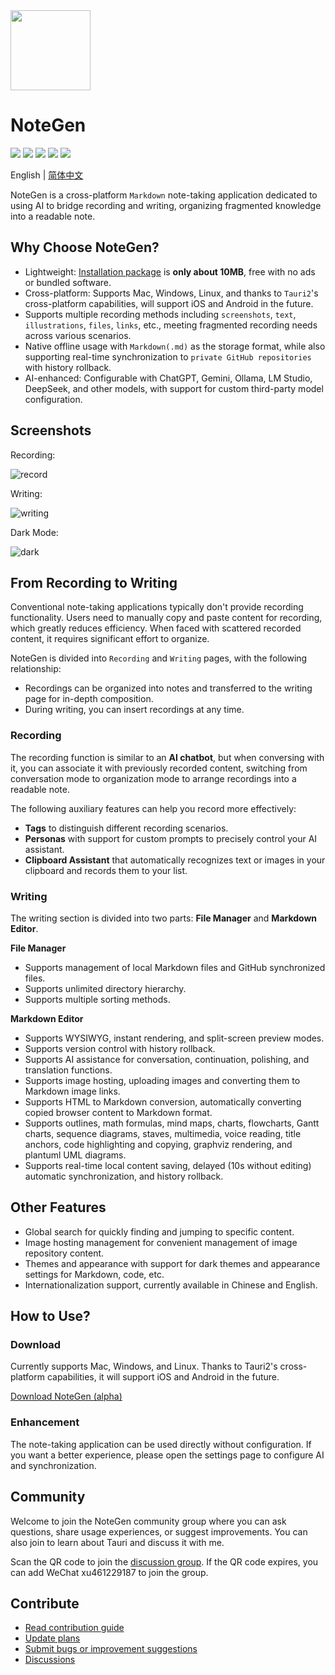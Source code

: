 <img src="https://cdn.jsdelivr.net/gh/codexu/note-gen@dev/app-icon.png" width="128" height="128" />

# NoteGen

![](https://github.com/codexu/note-gen/actions/workflows/release.yml/badge.svg?branch=release)
![](https://img.shields.io/github/v/release/codexu/note-gen)
![](https://img.shields.io/badge/version-alpha-orange)
![](https://img.shields.io/github/downloads/codexu/note-gen/total)
![](https://img.shields.io/github/commit-activity/m/codexu/note-gen)

English | [简体中文](README.CN.md)

NoteGen is a cross-platform `Markdown` note-taking application dedicated to using AI to bridge recording and writing, organizing fragmented knowledge into a readable note.

## Why Choose NoteGen?

- Lightweight: [Installation package](https://github.com/codexu/note-gen/releases) is **only about 10MB**, free with no ads or bundled software.
- Cross-platform: Supports Mac, Windows, Linux, and thanks to `Tauri2`'s cross-platform capabilities, will support iOS and Android in the future.
- Supports multiple recording methods including `screenshots`, `text`, `illustrations`, `files`, `links`, etc., meeting fragmented recording needs across various scenarios.
- Native offline usage with `Markdown(.md)` as the storage format, while also supporting real-time synchronization to `private GitHub repositories` with history rollback.
- AI-enhanced: Configurable with ChatGPT, Gemini, Ollama, LM Studio, DeepSeek, and other models, with support for custom third-party model configuration.

## Screenshots

Recording:

![record](https://s2.loli.net/2025/04/14/NxhiWjMZT7RtusS.png)

Writing:

![writing](https://s2.loli.net/2025/04/16/LcgMvUa86IpRi4V.png)

Dark Mode:

![dark](https://s2.loli.net/2025/04/14/9JhgTie2X4tZLdz.png)

## From Recording to Writing

Conventional note-taking applications typically don't provide recording functionality. Users need to manually copy and paste content for recording, which greatly reduces efficiency. When faced with scattered recorded content, it requires significant effort to organize.

NoteGen is divided into `Recording` and `Writing` pages, with the following relationship:

- Recordings can be organized into notes and transferred to the writing page for in-depth composition.
- During writing, you can insert recordings at any time.

### Recording

The recording function is similar to an **AI chatbot**, but when conversing with it, you can associate it with previously recorded content, switching from conversation mode to organization mode to arrange recordings into a readable note.

The following auxiliary features can help you record more effectively:

- **Tags** to distinguish different recording scenarios.
- **Personas** with support for custom prompts to precisely control your AI assistant.
- **Clipboard Assistant** that automatically recognizes text or images in your clipboard and records them to your list.

### Writing

The writing section is divided into two parts: **File Manager** and **Markdown Editor**.

**File Manager**

- Supports management of local Markdown files and GitHub synchronized files.
- Supports unlimited directory hierarchy.
- Supports multiple sorting methods.

**Markdown Editor**

- Supports WYSIWYG, instant rendering, and split-screen preview modes.
- Supports version control with history rollback.
- Supports AI assistance for conversation, continuation, polishing, and translation functions.
- Supports image hosting, uploading images and converting them to Markdown image links.
- Supports HTML to Markdown conversion, automatically converting copied browser content to Markdown format.
- Supports outlines, math formulas, mind maps, charts, flowcharts, Gantt charts, sequence diagrams, staves, multimedia, voice reading, title anchors, code highlighting and copying, graphviz rendering, and plantuml UML diagrams.
- Supports real-time local content saving, delayed (10s without editing) automatic synchronization, and history rollback.

## Other Features

- Global search for quickly finding and jumping to specific content.
- Image hosting management for convenient management of image repository content.
- Themes and appearance with support for dark themes and appearance settings for Markdown, code, etc.
- Internationalization support, currently available in Chinese and English.

## How to Use?

### Download

Currently supports Mac, Windows, and Linux. Thanks to Tauri2's cross-platform capabilities, it will support iOS and Android in the future.

[Download NoteGen (alpha)](https://github.com/codexu/note-gen/releases)

### Enhancement

The note-taking application can be used directly without configuration. If you want a better experience, please open the settings page to configure AI and synchronization.

## Community

Welcome to join the NoteGen community group where you can ask questions, share usage experiences, or suggest improvements. You can also join to learn about Tauri and discuss it with me.

Scan the QR code to join the [discussion group](https://github.com/codexu/note-gen/discussions/110). If the QR code expires, you can add WeChat xu461229187 to join the group.

## Contribute

- [Read contribution guide](CONTRIBUTING.md)
- [Update plans](https://github.com/codexu/note-gen/issues/46)
- [Submit bugs or improvement suggestions](https://github.com/codexu/note-gen/issues)
- [Discussions](https://github.com/codexu/note-gen/discussions)
